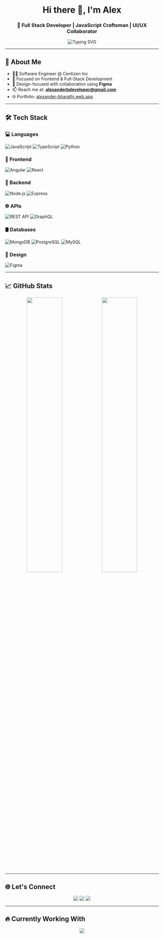 <!-- GitHub Profile README for Alex -->

<h1 align="center">Hi there 👋, I'm Alex</h1>
<h3 align="center">🚀 Full Stack Developer | JavaScript Craftsman | UI/UX Collaborator</h3>

<p align="center">
  <img src="https://readme-typing-svg.demolab.com?font=Fira+Code&pause=1000&center=true&width=435&lines=Code.+Create.+Innovate." alt="Typing SVG" />
</p>

---

## 💫 About Me

- 🧑‍💻 Software Engineer @ Centizen Inc
- 🎯 Focused on Frontend & Full-Stack Development
- 🎨 Design-focused with collaboration using **Figma**
- 📫 Reach me at: **alexanderbdeveloper@gmail.com**  
- 🌐 Portfolio: [alexander-bharathi.web.app](https://alexander-bharathi.web.app)

---

## 🛠️ Tech Stack

### 💻 Languages
![JavaScript](https://img.shields.io/badge/-JavaScript-F7DF1E?style=for-the-badge&logo=javascript&logoColor=black)
![TypeScript](https://img.shields.io/badge/-TypeScript-3178C6?style=for-the-badge&logo=typescript&logoColor=white)
![Python](https://img.shields.io/badge/-Python-3776AB?style=for-the-badge&logo=python&logoColor=white)

### 🧩 Frontend
![Angular](https://img.shields.io/badge/-Angular-DD0031?style=for-the-badge&logo=angular&logoColor=white)
![React](https://img.shields.io/badge/-React-61DAFB?style=for-the-badge&logo=react&logoColor=black)

### 🚀 Backend
![Node.js](https://img.shields.io/badge/-Node.js-339933?style=for-the-badge&logo=node.js&logoColor=white)
![Express](https://img.shields.io/badge/-Express-000000?style=for-the-badge&logo=express&logoColor=white)

### 🌐 APIs
![REST API](https://img.shields.io/badge/-REST%20API-4A90E2?style=for-the-badge&logo=postman&logoColor=white)
![GraphQL](https://img.shields.io/badge/-GraphQL-E10098?style=for-the-badge&logo=graphql&logoColor=white)

### 🛢️ Databases
![MongoDB](https://img.shields.io/badge/-MongoDB-47A248?style=for-the-badge&logo=mongodb&logoColor=white)
![PostgreSQL](https://img.shields.io/badge/-PostgreSQL-336791?style=for-the-badge&logo=postgresql&logoColor=white)
![MySQL](https://img.shields.io/badge/-MySQL-4479A1?style=for-the-badge&logo=mysql&logoColor=white)

### 🎨 Design
![Figma](https://img.shields.io/badge/-Figma-F24E1E?style=for-the-badge&logo=figma&logoColor=white)

---

## 📈 GitHub Stats

<p align="center">
  <img width="48%" src="https://github-readme-stats.vercel.app/api?username=alexander-bharathi&show_icons=true&theme=radical" />
  <img width="48%" src="https://github-readme-streak-stats.herokuapp.com/?user=alexander-bharathi&theme=radical" />
</p>

---

## 🌐 Let's Connect

<p align="center">
  <a href="https://www.linkedin.com/in/alexander-bharathi/"><img src="https://img.shields.io/badge/LinkedIn-blue?style=for-the-badge&logo=linkedin&logoColor=white" /></a>
  <a href="mailto:alexanderbdeveloper@gmail.com"><img src="https://img.shields.io/badge/Gmail-D14836?style=for-the-badge&logo=gmail&logoColor=white" /></a>
  <a href="https://alexander-bharathi.web.app"><img src="https://img.shields.io/badge/Portfolio-000000?style=for-the-badge&logo=web&logoColor=white" /></a>
</p>

---

## 🔥 Currently Working With

<p align="center">
  <img src="https://skillicons.dev/icons?i=angular,react,nodejs,express,mongodb,postgres,ts,js,figma" />
</p>
